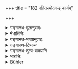 +++
title = "182 पतितस्योदकङ् कार्यम्"

+++

<details><summary>गङ्गानथ-मूलानुवादः</summary>

When one has become an outcast, his Sapiṇḍas and relations shall offer him ‘water’ outside, on an inauspicious day, in the evening, in the presence of relatives, priests and elders.—(182)
</details>

<details><summary>मेधातिथिः</summary>

जीवत एव पतितस्य प्रायश्चित्तम् अनिच्छतो घटोदकदानं मृतस्येव कर्तव्यम् उच्यते । **सपिण्डाः** सप्तमपुरुषावधयः एकवंश्याः । ततो ऽन्ये **बान्धवाः** सगोत्राश् च । **निन्दिते ऽहनि** चतुर्दश्यादौ । **सायाह्ने** ऽस्तम् इते रवौ । **ज्ञात्यृत्विक्** । ज्ञात्यादयः कर्तॄणां तथा पतितस्य ॥ ११.१८२ ॥
</details>

<details><summary>गङ्गानथ-भाष्यानुवादः</summary>

When one has become an ‘outcast,’ and is unwilling to perform the prescribed expiation, they shall treat him as dead and offer to him the ‘water-jar’; this is what the text lays down.

‘*Sapiṇḍas*’— Relations on the Father’s side, up to the seventh degree.

Persons other than those who may be related to the man are called ‘*relations*,’ which includes the *Sagotras* also.

‘*On an inauspicious day*’—*i.e*., on the fourteenth and such other days of the month.

‘*In the evening*’—at sunset.

‘*Relatives, priests, etc*.’—of the persons making the offering, as also of the outcast.—(182)
</details>

<details><summary>गङ्गानथ-टिप्पन्यः</summary>

This verse is quoted in *Madanapārijāta* (p. 964), which explains
‘*nindite ahani*’ as on the 4th or 9th or 14th day of the month; and
such other forbidden days;—in *Nirṇayasindhu* (p. 408);—in *Aparārka*
(p. 1206);—and in *Mitākṣarā* (p. 295), to the effect that the rites in
question are to be performed near elders during the fifth part of the
day and on such forbidden days as the 4th or 9th or 14th of the month.
</details>

<details><summary>गङ्गानथ-तुल्य-वाक्यानि</summary>

**(verses 11.182-185)  
**

[\[See above,
9.201.\]]

*Gautama* (20.4-9).—‘A slave or a hired servant shall fetch an impure
vessel from a dust-heap, fill it with water taken from the pot of a
female slave and, his face turned towards the south, upset it with his
foot, pronouncing the sinner’s name and saying: “I deprive so-and-so of
water.” All the kinsmen shall touch the slave, passing their sacred
thread over the right shoulder and under the left arm, and untying the
look on their heads. The spiritual teachers and the marriage-relatives
shall look on. Having bathed, they shall enter the village. He who
afterwards unintentionally speaks to the outcast shall stand, during one
night, repeating the *Gāyatrī*. If he converses with him intentionally,
he must perform the same penance for three nights.’

*Baudhāyana* (2.1.36).—‘Now the relatives shall empty (the water-pot of
a grievous offender) at a solemn meeting (and he shall confess), “I, N.
N., am (the perpetrator of) such and such (a deed).” After (the outcast)
has performed (his penance), the Brāhmaṇas shall ask him who has touched
water, milk, clarified butter, honey, and salt, “Hast thou performed
(the penance)?” The other (person) shall answer, ‘Om’ (yes)!’ They shall
admit him who has performed (a penance) to all sacrificial rites, making
no difference (between him and others).’

*Vaśiṣṭha* (15.12-16).—‘A slave, or the son of a low-caste woman, or a
relative not belonging to the same caste who is destitute of good
qualities, shall fetch a broken jar from a heap of useless rubbish,
place *Kuśa* grass with its top lopped off on *Lohita* grass on the
ground, and empty the jar with his left foot; and the relatives,
allowing their hair to hang down, shall touch the man who empties the
jar. Turning their left hands towards the spot, they may go home at
pleasure. After that they should not admit the outcast to sacred rites.
Those who admit him to sacred rites become equal to him.’

*Yājñavalkya* (3.294).—‘The female slave and the relatives shall pour
the jarful of water outside the village for the outcast; and they shall
exclude him from all functions.’

*Viṣṇu* (22.57).—‘On the death-day of an outcast, a female slave of his
must upset a jar with water with her feet.’
</details>

<details><summary>भारुचिः</summary>

जीवत एवेत्य् अर्थः । तस्यायं विधिर् उच्यते ॥ ११.१८१ ॥
</details>

<details><summary>Bühler</summary>

183	The Sapindas and Samanodakas of an outcast must offer (a libation of) water (to him, as if he were dead), outside (the village), on an inauspicious day, in the evening and in the presence of the relatives, officiating priests, and teachers.
</details>
